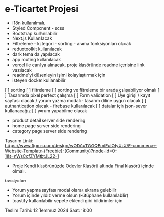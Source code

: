 # e-Ticartet Projesi

- i18n kullanılmalı.
- Styled Component - scss
- Bootstrap kullanılabilir
- Next.js Kullanılacak
- Filtreleme - kategori - sorting - arama fonksiyonları olacak
- reduxtoolkit kullanılacak
- dark tema da yapılacak
- app routing kullanılacak
- vercel ile canlıya alınacak, proje klasöründe readme içerisine link yazılacak
- readme'yi düzenleyin işimi kolaylaştırmak için
- isteyen docker kullanabilir


[ ]  sorting
[ ]  filtreleme
[ ]  sorting ve filtreleme bir arada çalışabiliyor olmalı
[ ]  Tasarımda pixel perfect çalışma
[ ]  Form validation
[ ]  Üye girişi / kayıt sayfası olacak / yorum yazma modalı - tasarım diline uygun olacak
[ ]  authantication olacak - firebase kullanılacak
[ ]  datalar için json-sever kullanacağız
[ ]  yorum yapabilme olacak


- product detail server side rendering
- home page server side rendering
- category page server side rendering

Tasarım Linki: https://www.figma.com/design/wODGuTGGQEmiEuiOIyXtIX/E-commerce-Website-Template-(Freebie)-(Community)?node-id=0-1&t=nWsCcfZYMtbtJL22-1

- Proje Kendi klasörünüzde Odevler Klasörü altında Final klasörü içinde olmalı.

tavsiyeler:

* Yorum yapma sayfası modal olarak ekrana gelebilir
* Yorum içinde yıldız verme olsun (kütüphane kullanılabilir)
* toastify kullanılabilir sepete eklendi gibi bildirimler için

Teslim Tarihi: 12 Temmuz 2024 Saat: 18:00